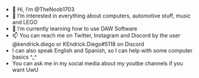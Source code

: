 - 👋 Hi, I’m @TheNoob1703
- 👀 I’m interested in everything about computers, automotive stuff, music and LEGO
- 🌱 I’m currently learning how to use DAW Software
- 📫 You can reach me on Twitter, Instagram and Discord by the user @kendrick.diego or KEndrick.Diego#5118 on Discord
- I can also speak English and Spanish, so I can help with some computer basics ^_^
- You can ask me in my social media about my youtbe channels if you want UwU
<!---
TheNoob1703/TheNoob1703 is a ✨ special ✨ repository because its `README.md` (this file) appears on your GitHub profile.
You can click the Preview link to take a look at your changes.
--->
